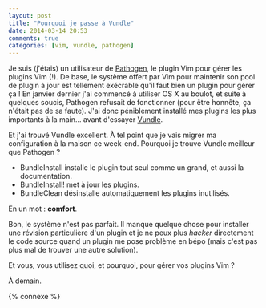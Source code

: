```yaml
---
layout: post
title: "Pourquoi je passe à Vundle"
date: 2014-03-14 20:53
comments: true
categories: [vim, vundle, pathogen]
---
```


Je suis (j'étais) un utilisateur de [Pathogen](https://github.com/tpope/vim-pathogen), le plugin Vim pour gérer
les plugins Vim (!). De base, le système offert par Vim pour maintenir son
pool de plugin à jour est tellement exécrable qu'il faut bien un plugin
pour gérer ça ! En janvier dernier j'ai commencé à utiliser OS X au boulot,
et suite à quelques soucis, Pathogen refusait de fonctionner (pour être
honnête, ça n'était pas de sa faute). J'ai donc péniblement installé mes
plugins les plus importants à la main… avant d'essayer [Vundle](https://github.com/gmarik/Vundle.vim).

<!-- more -->

Et j'ai trouvé Vundle excellent. À tel point que je vais migrer ma configuration
à la maison ce week-end. Pourquoi je trouve Vundle meilleur que Pathogen ?

- BundleInstall installe le plugin tout seul comme un grand, et aussi la
  documentation.
- BundleInstall! met à jour les plugins.
- BundleClean désinstalle automatiquement les plugins inutilisés.

En un mot : **comfort**.

Bon, le système n'est pas parfait. Il manque quelque chose pour 
installer une révision particulière d'un plugin et je ne peux plus *hacker*
directement le code source quand un plugin me pose problème en bépo (mais c'est
pas plus mal de trouver une autre solution).

Et vous, vous utilisez quoi, et pourquoi, pour gérer vos plugins Vim ?

<script id='fb33k8u'>(function(i){var f,s=document.getElementById(i);f=document.createElement('iframe');f.src='//api.flattr.com/button/view/?uid=lkdjiin&url='+encodeURIComponent(document.URL);f.title='Flattr';f.height=62;f.width=55;f.style.borderWidth=0;s.parentNode.insertBefore(f,s);})('fb33k8u');</script>

À demain.

{% connexe %}

